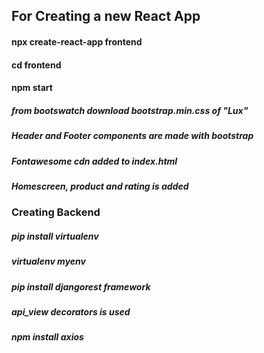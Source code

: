 ## For Creating a new React App

#### npx create-react-app frontend
#### cd frontend
#### npm start

##### from bootswatch download bootstrap.min.css of "Lux"

##### Header and Footer components are made with bootstrap
<!-- 
Navbar -> bg="dark" variant="dark" expand="lg" collapseOnSelect 
-->

##### Fontawesome cdn added to index.html
<!-- <link rel="stylesheet" href="https://cdnjs.cloudflare.com/ajax/libs/font-awesome/5.15.4/css/all.min.css"/> -->

##### Homescreen, product and rating is added

<!-- npm install react-router-dom react-router-bootstrap -->
<!-- import { BrowserRouter as Router, Route } from 'react-router-dom' -->
<!-- change the "div" in the App to "Router" -->

### Creating Backend
##### pip install virtualenv
##### virtualenv myenv

##### pip install djangorest framework 
##### api_view decorators is used

##### npm install axios

<!-- add "proxy": "<django backend url>" to package.json -->
<!-- drawsql.app site is useful :) -->
<!-- add to chrome redux dev tools and open redux tab at inspect section -->
<!-- npm install redux react-redux redux-thunk redux-devtools-extension-->

<!-- CONSTANT -> REDUCER -> STORE -> ACTIONS -> SCREEN -->
<!-- CONSTANT -> REDUCER -> STORE -> ACTIONS -> STORE (LS'den veri alırken) -> SCREEN --> 

